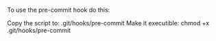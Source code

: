 To use the pre-commit hook do this:

Copy the script to: .git/hooks/pre-commit
Make it executible: chmod +x .git/hooks/pre-commit

